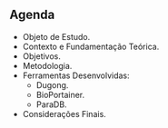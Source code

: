 ## Agenda

- Objeto de Estudo.
- Contexto e Fundamentação Teórica.
- Objetivos.
- Metodologia.
- Ferramentas Desenvolvidas:
  - Dugong.
  - BioPortainer.
  - ParaDB.
- Considerações Finais.
